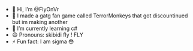 - 👋 Hi, I’m @FlyOnVr
- 👀 I made a gatg fan game called TerrorMonkeys that got discountinued but im making another
- 🌱 I’m currently learning c#
- 😄 Pronouns: skibidi fly ! FLY
- ⚡ Fun fact: I am sigma 😳

<!---
skibidi
--->
